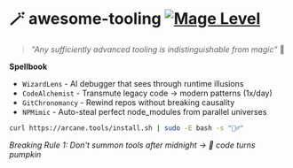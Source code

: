 # 🪄 awesome-tooling [![Mage Level](https://img.shields.io/badge/Powered%20By-Arcane%20Git-brightgreen)](https://your.link)

> *"Any sufficiently advanced tooling is indistinguishable from magic"* 🔮

**Spellbook**  
- `WizardLens` - AI debugger that sees through runtime illusions  
- `CodeAlchemist` - Transmute legacy code → modern patterns (1x/day)  
- `GitChronomancy` - Rewind repos without breaking causality  
- `NPMimic` - Auto-steal perfect node_modules from parallel universes  

```bash
curl https://arcane.tools/install.sh | sudo -E bash -s "🧙♂️"
```

*Breaking Rule 1: Don't summon tools after midnight → 🎃 code turns pumpkin*